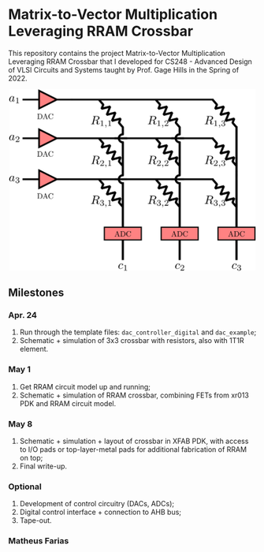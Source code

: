 # Matrix-to-Vector Multiplication Leveraging RRAM Crossbar

This repository contains the project Matrix-to-Vector Multiplication Leveraging RRAM Crossbar that I developed for CS248 - Advanced Design of VLSI Circuits and Systems taught by Prof. Gage Hills in the Spring of 2022.

<p align="center">
  <img  width = '500px' src="https://raw.githubusercontent.com/matheussfarias/cs248/main/gage_proposal.png">
</p>

## Milestones

### Apr. 24

1. Run through the template files: `dac_controller_digital` and `dac_example`;
2. Schematic + simulation of 3x3 crossbar with resistors, also with 1T1R element.

### May 1

1. Get RRAM circuit model up and running;
2. Schematic + simulation of RRAM crossbar, combining FETs from xr013 PDK and RRAM circuit model.

### May 8

1. Schematic + simulation + layout of crossbar in XFAB PDK, with access to I/O pads or top-layer-metal pads for additional fabrication of RRAM on top;
2. Final write-up.

### Optional

1. Development of control circuitry (DACs, ADCs);
2. Digital control interface + connection to AHB bus;
3. Tape-out.



### Matheus Farias